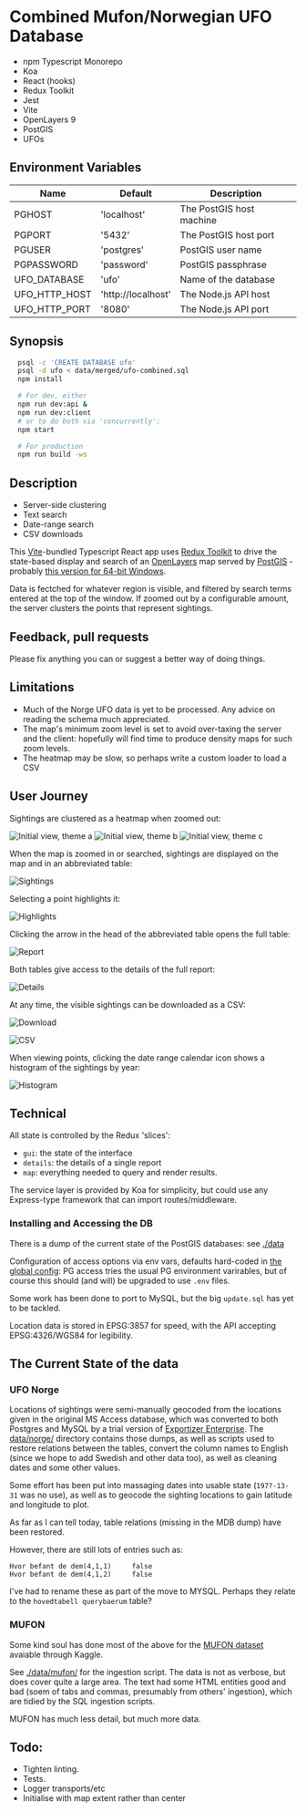 # Combined Mufon/Norwegian UFO Database

* npm Typescript Monorepo
* Koa
* React (hooks)
* Redux Toolkit 
* Jest
* Vite 
* OpenLayers 9
* PostGIS
* UFOs

## Environment Variables

| Name | Default | Description |
|---------|----------------| --- |
|  PGHOST | 'localhost' | The PostGIS host machine |
|  PGPORT | '5432' | The PostGIS host port |
|  PGUSER | 'postgres' | PostGIS user name |
|  PGPASSWORD | 'password' | PostGIS passphrase |
|  UFO_DATABASE | 'ufo' | Name of the database |
|  UFO_HTTP_HOST | 'http://localhost' | The Node.js API host |
|  UFO_HTTP_PORT | '8080' | The Node.js API port |


## Synopsis

```bash
  psql -c 'CREATE DATABASE ufo'
  psql -d ufo < data/merged/ufo-combined.sql
  npm install

  # For dev, either
  npm run dev:api &
  npm run dev:client
  # or to do both via 'concurrently':
  npm start

  # For production
  npm run build -ws
```

## Description

* Server-side clustering
* Text search
* Date-range search
* CSV downloads

This [Vite](https://vitejs.dev/)-bundled Typescript React app uses [Redux Toolkit](https://redux-toolkit.js.org/) to drive the state-based display and search of an [OpenLayers](https://openlayers.org/) map served by [PostGIS](http://postgis.net/documentation/getting_started/install_windows/) - probably [this version for 64-bit Windows](https://download.osgeo.org/postgis/windows/pg11/postgis-bundle-pg11x64-setup-3.3.3-1.exe).

Data is fectched for whatever region is visible, and filtered by search terms entered at the top of the window. 
If zoomed out by a configurable amount, the server clusters the points that represent sightings.

## Feedback, pull requests

Please fix anything you can or suggest a better way of doing things.

## Limitations

* Much of the Norge UFO data is yet to be processed. Any advice on reading the schema much appreciated.
* The map's minimum zoom level is set to avoid over-taxing the server and the client: hopefully will find time to produce density maps for such zoom levels.
* The heatmap may be slow, so perhaps write a custom loader to load a CSV

## User Journey

Sightings are clustered as a heatmap when zoomed out:

![Initial view, theme a](./docs/images/init-1.png)
![Initial view, theme b](./docs/images/init-2.png)
![Initial view, theme c](./docs/images/init-3.png)

When the map is zoomed in or searched, sightings are displayed on the map and in an abbreviated table:

![Sightings](./docs/images/search-text.png)

Selecting a point highlights it:

![Highlights](./docs/images/selection.png)

Clicking the arrow in the head of the abbreviated table opens the full table:

![Report](./docs/images/wide-report.png)

Both tables give access to the details of the full report:

![Details](./docs/images/details.png)

At any time, the visible sightings can be downloaded as a CSV:

![Download](./docs/images/save-csv.png)

![CSV](./docs/images/csv.png)

When viewing points, clicking the date range calendar icon  shows a histogram of the sightings by year:

![Histogram](./docs/images/histogram.png)

## Technical

All state is controlled by the Redux 'slices':

- `gui`: the state of the interface
- `details`: the details of a single report
- `map`: everything needed to query and render results.

The service layer is provided by Koa for simplicity, but could use any Express-type framework that can import routes/middleware.

### Installing and Accessing the DB

There is a dump of the current state of the PostGIS databases: see [./data](./data)

Configuration of access options via env vars, defaults hard-coded in [the global config](./packages/config/): PG access tries the usual PG environment varirables, but of course this should (and will) be upgraded to use `.env` files.

Some work has been done to port to MySQL, but the big `update.sql` has yet to be tackled.

Location data is stored in EPSG:3857 for speed, with the API accepting EPSG:4326/WGS84 for legibility.

## The Current State of the data

### UFO Norge

Locations of sightings were semi-manually geocoded from the locations given in the original MS Access database, which was converted to both Postgres and MySQL by a trial version of [Exportizer Enterprise](https://www.vlsoftware.net/exportizer/). The [data/norge/](data/norge/) directory contains those dumps, as well as scripts used to restore relations between the tables, convert the column names to English (since we hope to add Swedish and other data too), as well as cleaning dates and some other values.

Some effort has been put into massaging dates into usable state (`197?-13-31` was no use), as well as to geocode the sighting locations to gain latitude and longitude to plot.

As far as I can tell today, table relations (missing in the MDB dump) have been restored.

However, there are still lots of entries such as:

    Hvor befant de dem(4,1,1)	  false
    Hvor befant de dem(4,1,2)	  false

I've had to rename these as part of the move to MYSQL. Perhaps they relate to the `hovedtabell querybaerum` table?

### MUFON

Some kind soul has done most of the above for the [MUFON dataset](data\mufon\datapackage.info.json) avaiable through Kaggle.

See [./data/mufon/](./data/mufon/) for the ingestion script. The data is not as verbose, but does cover quite a large area. The text had some HTML entities good and bad (soem of tabs and commas, presumably from others' ingestion), which are tidied by the SQL ingestion scripts.

MUFON has much less detail, but much more data.

## Todo:

* Tighten linting.
* Tests.
* Logger transports/etc
* Initialise with map extent rather than center
